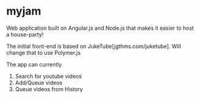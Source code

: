 # myjam
Web application built on Angular.js and Node.js that makes it easier to host a house-party!

The initial front-end is based on JukeTube[jgthms.com/juketube]. Will change that to use Polymer.js 

The app can currently

  1. Search for youtube videos
  2. Add/Queue videos 
  3. Queue videos from History
